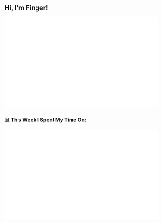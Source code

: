 <h2> Hi, I'm Finger!</h2>

<img align="right" src="https://raw.githubusercontent.com/spianmo/github-stats/master/generated/overview.svg#gh-light-mode-only">

<!-- <img align="right" height="160em" src="https://github-readme-stats-eight-theta.vercel.app/api/top-langs/?username=spianmo&layout=compact&langs_count=8&theme=algolia"/>	 -->
	
```go
package main

type Me struct {
	Name   string
	Job    string
	Code   string
	Skills string
}

func main() {
	me := &Me{
		Name:   "Finger",
		Job:    "Client-side Engineer",
		Code:   "Java, Kotlin, C#, Rust and C++ and Others",
		Skills: "Android, Security, Cross-platform client, NLP, CV, ASR ^o^",
	}
	_ = me
}
```


<h3>📊 This Week I Spent My Time On:</h3>
<img align='right' src="https://raw.githubusercontent.com/spianmo/github-stats/master/generated/languages.svg#gh-light-mode-only">

<!--START_SECTION:waka-->

```txt
TypeScript                     9 hrs           ███████████▒░░░░░░░░░░░░░   45.22 %
Python                         3 hrs 34 mins   ████▒░░░░░░░░░░░░░░░░░░░░   17.98 %
Dart                           3 hrs 1 min     ███▓░░░░░░░░░░░░░░░░░░░░░   15.19 %
Kotlin                         1 hr 8 mins     █▒░░░░░░░░░░░░░░░░░░░░░░░   05.76 %
JSON                           38 mins         ▓░░░░░░░░░░░░░░░░░░░░░░░░   03.23 %
```

<!--END_SECTION:waka-->
